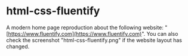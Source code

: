 # html-css-fluentify
A modern home page reproduction about the following website: "[https://www.fluentify.com](https://www.fluentify.com)". You can also check the screenshot "html-css-fluentify.png" if the website layout has changed.

